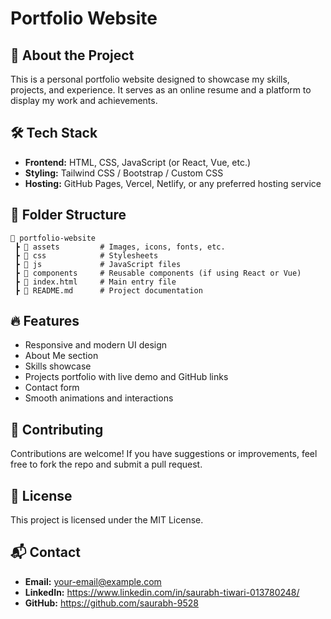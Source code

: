 # Portfolio Website

## 🚀 About the Project
This is a personal portfolio website designed to showcase my skills, projects, and experience. It serves as an online resume and a platform to display my work and achievements.

## 🛠 Tech Stack
- **Frontend:** HTML, CSS, JavaScript (or React, Vue, etc.)
- **Styling:** Tailwind CSS / Bootstrap / Custom CSS
- **Hosting:** GitHub Pages, Vercel, Netlify, or any preferred hosting service

## 📂 Folder Structure
```
📁 portfolio-website
 ┣ 📁 assets         # Images, icons, fonts, etc.
 ┣ 📁 css            # Stylesheets
 ┣ 📁 js             # JavaScript files
 ┣ 📁 components     # Reusable components (if using React or Vue)
 ┣ 📄 index.html     # Main entry file
 ┣ 📄 README.md      # Project documentation
```

## 🔥 Features
- Responsive and modern UI design
- About Me section
- Skills showcase
- Projects portfolio with live demo and GitHub links
- Contact form
- Smooth animations and interactions

## 🤝 Contributing
Contributions are welcome! If you have suggestions or improvements, feel free to fork the repo and submit a pull request.

## 📜 License
This project is licensed under the MIT License.

## 📬 Contact
- **Email:** your-email@example.com
- **LinkedIn:** https://www.linkedin.com/in/saurabh-tiwari-013780248/
- **GitHub:** https://github.com/saurabh-9528

